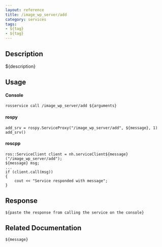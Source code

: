 ```yaml
---
layout: reference
title: /image_wp_server/add
category: services
tags: 
- ${tag} 
- ${tag}
---
```


## Description
${description}

## Usage
#### Console
```
rosservice call /image_wp_server/add ${arguments}
```

#### rospy
```
add_srv = rospy.ServiceProxy("/image_wp_server/add", ${message}, 1)
add_srv()
```

#### roscpp
```
ros::ServiceClient client = nh.serviceClient${message}("/image_wp_server/add");
${message} msg;
...
if (client.call(msg))
{
    cout << "Service responded with message";
}
```

## Response
```
${paste the response from calling the service on the console}
```

## Related Documentation
``${message}``  